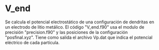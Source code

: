 # V_end
Se calcula el potencial electrostático de una configuración de dendritas en un electrodo de litio metálico. 
El código "V_end.f90" usa el modulo de precisión "precision.f90" y las posiciones de la configuración "posfinal.xyz". Tiene como salida el archivo Vp.dat que indica el potencial eléctrico de cada partícula.
